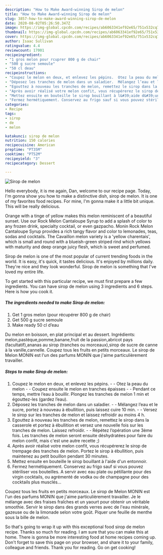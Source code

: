 ```yaml
---
description: "How to Make Award-winning Sirop de melon"
title: "How to Make Award-winning Sirop de melon"
slug: 3857-how-to-make-award-winning-sirop-de-melon
date: 2020-08-02T05:26:50.347Z
image: https://img-global.cpcdn.com/recipes/ab6063341ef92e65/751x532cq70/sirop-de-melon-photo-principale-de-la-recette.jpg
thumbnail: https://img-global.cpcdn.com/recipes/ab6063341ef92e65/751x532cq70/sirop-de-melon-photo-principale-de-la-recette.jpg
cover: https://img-global.cpcdn.com/recipes/ab6063341ef92e65/751x532cq70/sirop-de-melon-photo-principale-de-la-recette.jpg
author: Isaac Sullivan
ratingvalue: 4.4
reviewcount: 17001
recipeingredient:
- "1 gros melon pour rcuprer 800 g de chair"
- "500 g sucre semoule"
- "50 cl deau"
recipeinstructions:
- "Coupez le melon en deux, et enlevez les pépins.  Otez la peau du melon  Coupez ensuite le melon en tranches épaisses  Pendant ce temps, mettre l’eau à bouillir. Plongez les tranches de melon 1 min et égouttez-les (gardez l’eau)."
- "Déposez les tranches de melon dans un saladier.  Mélangez l’eau et le sucre, portez à nouveau à ébullition, puis laissez cuire 10 min.  Versez le sirop sur les tranches de melon et laissez refroidir au moins 4 h."
- "Egouttez à nouveau les tranches de melon, remettez le sirop dans la casserole et portez à ébullition et versez une nouvelle fois sur les tranches de melon. Laissez refroidir.  Répétez l’opération une 3ème fois. Les tranches de melon seront ensuite déshydratées pour faire du melon confit, mais c&#39;est une autre recette ;)"
- "Après avoir réalisé votre melon confit, vous récupérerez le sirop de trempage des tranches de melon. Portez le sirop à ébullition, puis maintenez au petit bouillon pendant 30 minutes."
- "Mettez ensuite en bouteille le sirop bouillant à l&#39;aide d&#39;un entonnoir."
- "Fermez hermétiquement. Conservez au frigo sauf si vous pouvez stériliser vos bouteilles. A servir avec eau plate ou pétillante pour des virgin cocktails, ou agrémenté de vodka ou de champagne pour des cocktails plus musclés..."
categories:
- Recipe
tags:
- sirop
- de
- melon

katakunci: sirop de melon 
nutrition: 150 calories
recipecuisine: American
preptime: "PT35M"
cooktime: "PT52M"
recipeyield: "3"
recipecategory: Dessert

---
```



![Sirop de melon](https://img-global.cpcdn.com/recipes/ab6063341ef92e65/751x532cq70/sirop-de-melon-photo-principale-de-la-recette.jpg)

Hello everybody, it is me again, Dan, welcome to our recipe page. Today, I'm gonna show you how to make a distinctive dish, sirop de melon. It is one of my favorites food recipes. For mine, I'm gonna make it a little bit unique. This will be really delicious.

Orange with a tinge of yellow makes this melon reminiscent of a beautiful sunset. Use our Rock Melon Cantaloupe Syrup to add a splash of color to any frozen drink, specialty cocktail, or even gazpacho. Monin Rock Melon Cantaloupe Syrup provides a rich tangy flavor and color to lemonades, teas, sodas and cocktails. The Cavaillon melon variety is a &#39;yellow charentais&#39;, which is small and round with a blueish-green striped rind which yellows with maturity and deep orange juicy flesh, which is sweet and perfumed.

Sirop de melon is one of the most popular of current trending foods in the world. It is easy, it's quick, it tastes delicious. It's enjoyed by millions daily. They're nice and they look wonderful. Sirop de melon is something that I've loved my entire life.


To get started with this particular recipe, we must first prepare a few ingredients. You can have sirop de melon using 3 ingredients and 6 steps. Here is how you cook it.

<!--inarticleads1-->

##### The ingredients needed to make Sirop de melon:

1. Get 1 gros melon (pour récupérer 800 g de chair)
1. Get 500 g sucre semoule
1. Make ready 50 cl d’eau


Du melon en boisson, en plat principal et au dessert. Ingrédients: melon,pastèque,pomme,banane,fruit de la passion,abricot pays (facultatif),ananas au sirop (tranches ou morceaux),sirop de sucre de canne à la vanille,cannelle. Coupez tous les fruits en petits morceaux. Le sirop de Melon MONIN est l&#39;un des parfums MONIN que j&#39;aime particulièrement travailler. 

<!--inarticleads2-->

##### Steps to make Sirop de melon:

1. Coupez le melon en deux, et enlevez les pépins. -  - Otez la peau du melon -  - Coupez ensuite le melon en tranches épaisses -  - Pendant ce temps, mettre l’eau à bouillir. Plongez les tranches de melon 1 min et égouttez-les (gardez l’eau).
1. Déposez les tranches de melon dans un saladier. -  - Mélangez l’eau et le sucre, portez à nouveau à ébullition, puis laissez cuire 10 min. -  - Versez le sirop sur les tranches de melon et laissez refroidir au moins 4 h.
1. Egouttez à nouveau les tranches de melon, remettez le sirop dans la casserole et portez à ébullition et versez une nouvelle fois sur les tranches de melon. Laissez refroidir. -  - Répétez l’opération une 3ème fois. Les tranches de melon seront ensuite déshydratées pour faire du melon confit, mais c&#39;est une autre recette ;)
1. Après avoir réalisé votre melon confit, vous récupérerez le sirop de trempage des tranches de melon. Portez le sirop à ébullition, puis maintenez au petit bouillon pendant 30 minutes.
1. Mettez ensuite en bouteille le sirop bouillant à l&#39;aide d&#39;un entonnoir.
1. Fermez hermétiquement. Conservez au frigo sauf si vous pouvez stériliser vos bouteilles. A servir avec eau plate ou pétillante pour des virgin cocktails, ou agrémenté de vodka ou de champagne pour des cocktails plus musclés...


Coupez tous les fruits en petits morceaux. Le sirop de Melon MONIN est l&#39;un des parfums MONIN que j&#39;aime particulièrement travailler. Je le mélange avec des fraises fraîches et un yaourt pour obtenir un véritable smoothie. Servir le sirop dans des grands verres avec de l&#39;eau minérale, gazeuse ou de la limonade selon votre goût. Piquer une feuille de menthe sous la bille de melon. 

So that's going to wrap it up with this exceptional food sirop de melon recipe. Thanks so much for reading. I am sure that you can make this at home. There is gonna be more interesting food at home recipes coming up. Don't forget to save this page on your browser, and share it to your family, colleague and friends. Thank you for reading. Go on get cooking!
